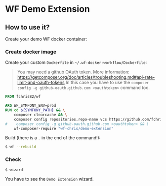 WF Demo Extension
=================

## How to use it?

Create your demo WF docker container:

### Create docker image

Create your custom `Dockerfile` in `~/.wf-docker-workflow/Dockerfile`:

> You may need a github OAuth token. More information: https://getcomposer.org/doc/articles/troubleshooting.md#api-rate-limit-and-oauth-tokens
> In this case you have to use the `composer config -g github-oauth.github.com <oauthtoken>` command too.

```Dockerfile
FROM fchris82/wf

ARG WF_SYMFONY_ENV=prod
RUN cd ${SYMFONY_PATH} && \
    composer clearcache && \
    composer config repositories.repo-name vcs https://github.com/fchris82/WfDemoExtension.git && \
#    composer config -g github-oauth.github.com <oauthtoken> && \
    wf-composer-require "wf-chris/demo-extension"
```

Build (there is a `.` in the end of the command!):

```bash
$ wf --rebuild
```

### Check

```bash
$ wizard
```

You have to see the `Demo Extension` wizard.
